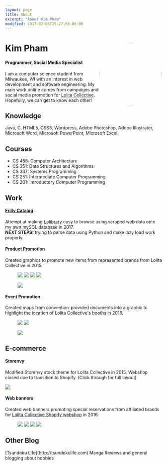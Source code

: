 ```yaml
---
layout: page
title: About
excerpt: "About Kim Pham"
modified: 2017-02-05T15:27:50-06:00
---
```


<div class="container" id="top">
  <img src="{{site.url}}/images/web-profilepic.jpg" width="200px" style="float: right; border-radius: 50%;"/>
  <h1>Kim Pham</h1>
  <h4>Programmer, Social Media Specialist</h4>
  <p>I am a computer science student from Milwaukee, WI with an interest in web development and software engineering. My main work online comes from campaigns and social media promotion for <a href="http://lolitacollective.com">Lolita Collective</a>. Hopefully, we can get to know each other!
  </p>

  <h2>Knowledge</h2>
  <p>Java, C, HTML5, CSS3, Wordpress, Adobe Photoshop, Adobe Illustrator, Microsoft Word, Microsoft PowerPoint, Microsoft Excel.
  </p>
  <h2>Courses</h2>
  <ul>
    <li>CS 458: Computer Architecture</li>
    <li>CS 351: Data Structures and Algorithms</li>
    <li>CS 337: Systems Programming</li>
    <li>CS 251: Intermediate Computer Programming</li>
    <li>CS 201: Introductory Computer Programming</li>
  </ul>

  <h2 id="work">Work</h2>
  <h4><a href="http://frillycatalog.tsundokulife.com/">Frilly Catalog</a></h4>
  <p>Attempt at making <a href="http://lolibrary.org">Lolibrary</a> easy to browse using scraped web data onto my own mySQL database in 2017. <br>
  <b>NEXT STEPS:</b> trying to parse data using Python and make lazy load work properly</p>

  <h4>Product Promotion</h4>
  <p>Created graphics to promote new items from represented brands from Lolita Collective in 2015. 
  </p>
  <figure class="half">
    <a href="{{site.url}}/images/2015-02-20.jpg"><img src="{{site.url}}/images/2015-02-20.jpg" /></a>
    <a href="{{site.url}}/images/2015-02-27.jpg"><img src="{{site.url}}/images/2015-02-27.jpg" /></a>
    <a href="{{site.url}}/images/lc-blackfriday-grimoire2015.jpg"><img src="{{site.url}}/images/lc-blackfriday-grimoire2015.jpg" /></a>
    <a href="{{site.url}}/images/lc-smallbusinesssat2015.jpg"><img src="{{site.url}}/images/lc-smallbusinesssat2015.jpg" /></a>
  </figure>
  <figure>
    <a href="{{site.url}}/images/lockshop-lolitacollective.jpg"><img src="{{site.url}}/images/lockshop-lolitacollective.jpg" /></a>
  </figure>

  <h4>Event Promotion</h4>
  <p>Created maps from convention-provided documents into a graphic to highlight the location of Lolita Collective's booths in 2016.
  </p>
  <figure class="half">
    <a href="{{site.url}}/images/animematsuri-map.jpg"><img src="{{site.url}}/images/animematsuri-map.jpg" /></a>
    <a href="{{site.url}}/images/Tekko-map-2016.png"><img src="{{site.url}}/images/Tekko-map-2016.png" /></a>
  </figure>
  <figure>
    <a href="{{site.url}}/images/RC-Marketplace-Map-Final.png"><img src="{{site.url}}/images/RC-Marketplace-Map-Final.png" /></a>
  </figure>

  <h2 id="ecommerce">E-commerce</h2>
  <h4>Storenvy</h4>
  <p>Modified Storenvy stock theme for Lolita Collective in 2015. Webshop closed due to transition to Shopify. (Click through for full layout)</p>
  <a href="{{site.url}}/images/lolitacollective-storenvy.png"><img src="{{site.url}}/images/lolitacollective-storenvy-preview.png" /></a>

  <h4>Web banners</h4>
  <p>Created web banners promoting special reservations from affiliated brands for <a href="http://store.lolitacollective.com">Lolita Collective Shopify webshop</a> in 2016.</p>
  
  <!-- photos -->
  <figure class="half">
    <a href="{{site.url}}/images/banner1.jpg"><img src="{{site.url}}/images/banner1.jpg" /></a>
    <a href="{{site.url}}/images/banner2.jpg"><img src="{{site.url}}/images/banner2.jpg" /></a>
    <a href="{{site.url}}/images/banner3.jpg"><img src="{{site.url}}/images/banner3.jpg" /></a>
    <a href="{{site.url}}/images/mossbadger-allthemwitches-banner.jpg"><img src="{{site.url}}/images/mossbadger-allthemwitches-banner.jpg" /></a>
  </figure>
</div>

<h2>Other Blog</h2>
[Tsundoku Life](http://tsundokulife.com)
Manga Reviews and general blogging about hobbies